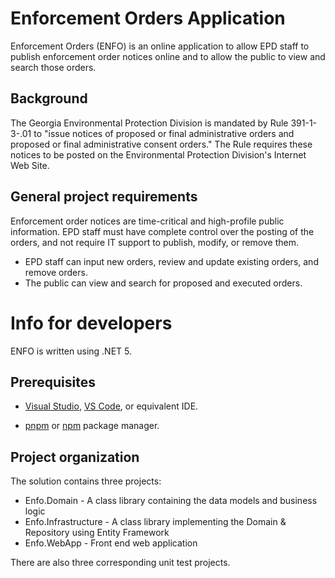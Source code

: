 # Enforcement Orders Application

Enforcement Orders (ENFO) is an online application to allow EPD staff to publish enforcement order notices online and to allow the public to view and search those orders.

## Background

The Georgia Environmental Protection Division is mandated by Rule 391-1-3-.01 to "issue notices of proposed or final administrative orders and proposed or final administrative consent orders." The Rule requires these notices to be posted on the Environmental Protection Division's Internet Web Site.

## General project requirements

Enforcement order notices are time-critical and high-profile public information. EPD staff must have complete control over the posting of the orders, and not require IT support to publish, modify, or remove them.
* EPD staff can input new orders, review and update existing orders, and remove orders.
* The public can view and search for proposed and executed orders.

# Info for developers

ENFO is written using .NET 5.

## Prerequisites

* [Visual Studio](https://www.visualstudio.com/vs/), [VS Code](https://code.visualstudio.com/), or equivalent IDE.

* [pnpm](https://pnpm.io/) or [npm](https://www.npmjs.com/) package manager.

## Project organization

The solution contains three projects:

* Enfo.Domain - A class library containing the data models and business logic
* Enfo.Infrastructure - A class library implementing the Domain & Repository using Entity Framework
* Enfo.WebApp - Front end web application

There are also three corresponding unit test projects.
